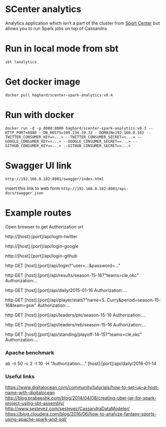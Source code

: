 SCenter analytics
================
Analytics application which isn't a part of the cluster from [Sport Center](https://github.com/haghard/sport-center) but allows you to run Spark jobs on top of Cassandra

Run in local mode from sbt
=================

`sbt lanalytics`


Get docker image
=================

`docker pull haghard/scenter-spark-analytics:v0.4`


Run with docker
================

`docker run -d -p 8080:8080 haghard/scenter-spark-analytics:v0.3 --HTTP_PORT=8080 --DB_HOSTS=109.234.39.32 --DOMAIN=192.168.0.182 --TWITTER_CONSUMER_KEY=<...> --TWITTER_CONSUMER_SECRET=<...> --GOOGLE_CONSUMER_KEY=<...> --GOOGLE_CONSUMER_SECRET=<...> --GITHUB_CONSUMER_KEY=<...> --GITHUB_CONSUMER_SECRET=<...>` 


Swagger UI link
=================
 
`http://192.168.0.182:8001/swagger/index.html`

insert this link to web form 
`http://192.168.0.182:8001/api-docs/swagger.json`


Example routes
===============

Open browser to get Authorization url

http://[host]:[port]/api/login-twitter

http://[host]:[port]/api/login-google

http://[host]:[port]/api/login-github


http GET [host]:[port]/api/login?"user=...&password=..."

http GET [host]:[port]/api/results/season-15-16?"teams=cle,okc" Authorization:...

http GET [host]:[port]/api/daily/2015-01-16 Authorization:...

http GET [host]:[port]/api/player/stats?"name=S. Curry&period=season-15-16&team=gsw" Authorization:...

http GET [host]:[port]/api/leaders/pts/season-15-16 Authorization:... 

http GET [host]:[port]/api/leaders/reb/season-15-16 Authorization:...

http GET [host]:[port]/api/standing/playoff-14-15?"teams=cle,okc" Authorization:...


### Apache benchmark ###
ab -n 50 -c 2 -t 10 -H "Authorization:..." [host]:[port]/api/daily/2016-01-14

### Useful links 
 
https://www.digitalocean.com/community/tutorials/how-to-set-up-a-host-name-with-digitalocean
http://blog.prabeeshk.com/blog/2014/04/08/creating-uber-jar-for-spark-project-using-sbt-assembly/
http://www.sestevez.com/sestevez/CassandraDataModeler/
https://blog.cloudera.com/blog/2016/06/how-to-analyze-fantasy-sports-using-apache-spark-and-sql/

